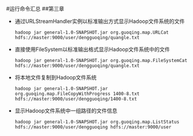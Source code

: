 #运行命令汇总
##第三章

- 通过URLStreamHandler实例以标准输出方式显示Hadoop文件系统的文件
    
    `hadoop jar general-1.0-SNAPSHOT.jar org.guoqing.map.URLCat hdfs://master:9000/user/dengguoqing/quangle.txt`

- 直接使用FileSystem以标准输出格式显示Hadoop文件系统中的文件
        
    `hadoop jar general-1.0-SNAPSHOT.jar org.guoqing.map.FileSystemCat hdfs://master:9000/user/dengguoqing/quangle.txt`

- 将本地文件复制到Hadoop文件系统

    `hadoop jar general-1.0-SNAPSHOT.jar org.guoqing.map.FileCopyWithProgress 1400-8.txt hdfs://master:9000/user/dengguoqing/1400-8.txt`
    
- 显示Hadoop文件系统中一组路径的文件信息

    `hadoop jar general-1.0-SNAPSHOT.jar org.guoqing.map.ListStatus hdfs://master:9000/user/dengguoqing hdfs://master:9000/user`
